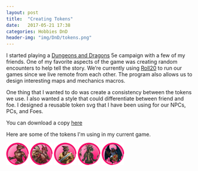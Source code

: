 ```yaml
---
layout: post
title:  "Creating Tokens"
date:   2017-05-21 17:38
categories: Hobbies DnD
header-img: "img/DnD/tokens.png"
---
```


I started playing a [Dungeons and Dragons](http://dnd.wizards.com/) 5e campaign with a few of my friends. 
One of my favorite aspects of the game was creating random encounters to help tell the story. 
We’re currently using [Roll20](https://roll20.net) to run our games since we live remote from each other. 
The program also allows us to design interesting maps and mechanics macros.   
   
One thing that I wanted to do was create a consistency between the tokens we use. 
I also wanted a style that could differentiate between friend and foe. 
I designed a reusable token svg that I have been using for our NPCs, PCs, and Foes.    
    
You can download a copy [here](/files/DnD/DnDTokenSheet.svg)

Here are some of the tokens I'm using in my current game.

<div class="row">
    <div class="col-md-12">
        <img src="/img/DnD/Kobold.png" alt="Kobold" style="width:60px;"/>
        <img src="/img/DnD/KoboldInventor.png" alt="Kobold Inventor" style="width:60px;"/>
        <img src="/img/DnD/KoboldKnight.png" alt="Kobold Dragonshield" style="width:60px;"/>
        <img src="/img/DnD/koboldScor.png" alt="Kobold Scale Sorcer" style="width:60px;"/>
        <img src="/img/DnD/KoboldWings.png" alt="Winged Kobold" style="width:60px;"/>
    </div>
</div>